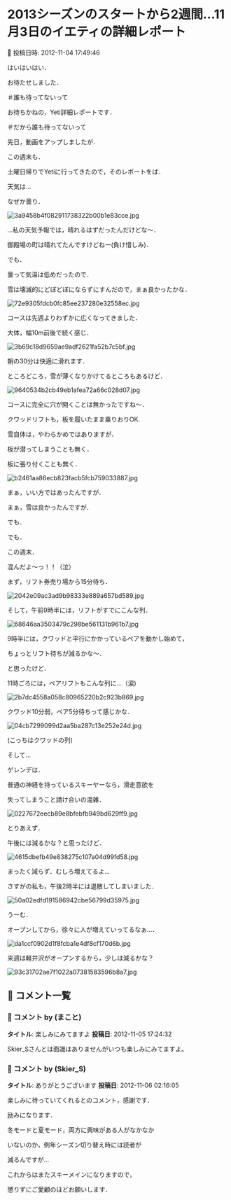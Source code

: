 # 2013シーズンのスタートから2週間…11月3日のイエティの詳細レポート

📅 投稿日時: 2012-11-04 17:49:46

はいはいはい．


お待たせしました．


＃誰も待ってないって





お待ちかねの，Yeti詳細レポートです．


＃だから誰も待ってないって





先日，動画をアップしましたが．


この週末も．


土曜日帰りでYetiに行ってきたので，そのレポートをば．





天気は…


なぜか曇り．




![3a9458b4f082911738322b00b1e83cce.jpg](images/3a9458b4f082911738322b00b1e83cce.jpg)




…私の天気予報では，晴れるはずだったんだけどな～．


御殿場の町は晴れてたんですけどねー(負け惜しみ)．





でも．


曇って気温は低めだったので．


雪は壊滅的にどぼどぼにならずにすんだので，まぁ良かったかな．




![72e9305fdcb0fc85ee237280e32558ec.jpg](images/72e9305fdcb0fc85ee237280e32558ec.jpg)




コースは先週よりわずかに広くなってきました．


大体，幅10m前後で続く感じ．




![3b69c18d9659ae9adf2621fa52b7c5bf.jpg](images/3b69c18d9659ae9adf2621fa52b7c5bf.jpg)




朝の30分は快適に滑れます．





ところどころ，雪が薄くなりかけてるところもあるけど．




![9640534b2cb49eb1afea72a66c028d07.jpg](images/9640534b2cb49eb1afea72a66c028d07.jpg)




コースに完全に穴が開くことは無かったですね～．


クワッドリフトも，板を履いたまま乗りおりOK.





雪自体は，やわらかめではありますが．


板が潜ってしまうことも無く．


板に張り付くことも無く．




![b2461aa86ecb823facb5fcb759033887.jpg](images/b2461aa86ecb823facb5fcb759033887.jpg)




まぁ，いい方ではあったんですが．





まぁ，雪は良かったんですが．





でも．


でも．


この週末．





混んだよ～っ！！（泣）





まず，リフト券売り場から15分待ち．




![2042e09ac3ad9b98333e889a657bd589.jpg](images/2042e09ac3ad9b98333e889a657bd589.jpg)




そして，午前9時半には，リフトがすでにこんな列．




![68646aa3503479c298be561131b961b7.jpg](images/68646aa3503479c298be561131b961b7.jpg)







9時半には，クワッドと平行にかかっているペアを動かし始めて，


ちょっとリフト待ちが減るかな～．


と思ったけど．


11時ごろには，ペアリフトもこんな列に…（涙)




![2b7dc4558a058c80965220b2c923b869.jpg](images/2b7dc4558a058c80965220b2c923b869.jpg)




クワッド10分弱，ペア5分待ちって感じかな．




![04cb7299099d2aa5ba287c13e252e24d.jpg](images/04cb7299099d2aa5ba287c13e252e24d.jpg)




(こっちはクワッドの列)





そして…


ゲレンデは．





普通の神経を持っているスキーヤーなら，滑走意欲を


失ってしまうこと請け合いの混雑．




![0227672eecb89e8bfebfb949bd629ff9.jpg](images/0227672eecb89e8bfebfb949bd629ff9.jpg)




とりあえず．


午後には減るかな？と思ったけど．




![4615dbefb49e838275c107a04d99fd58.jpg](images/4615dbefb49e838275c107a04d99fd58.jpg)




まったく減らず．むしろ増えてるよ…





さすがの私も，午後2時半には退散してしまいました．




![50a02edfd191586942cbe56799d35975.jpg](images/50a02edfd191586942cbe56799d35975.jpg)




うーむ．


オープンしてから，徐々に人が増えていってるなぁ…．




![da1ccf0902d1f8fcba1e4df8cf170d6b.jpg](images/da1ccf0902d1f8fcba1e4df8cf170d6b.jpg)







来週は軽井沢がオープンするから，少しは減るかな？




![93c31702ae7f1022a07381583596b8a7.jpg](images/93c31702ae7f1022a07381583596b8a7.jpg)

## 💬 コメント一覧

### 💬 コメント by (まこと)
**タイトル**: 楽しみにみてますよ
**投稿日**: 2012-11-05 17:24:32

Skier_Sさんとは面識はありませんがいつも楽しみにみてますよ。

### 💬 コメント by (Skier_S)
**タイトル**: ありがとうございます
**投稿日**: 2012-11-06 02:16:05

楽しみに待っていてくれるとのコメント，感謝です．

励みになります．



冬モードと夏モード，両方に興味がある人がなかなか

いないのか，例年シーズン切り替え時には読者が

減るんですが…



これからはまたスキーメインになりますので，

懲りずにご愛顧のほどお願いします．

